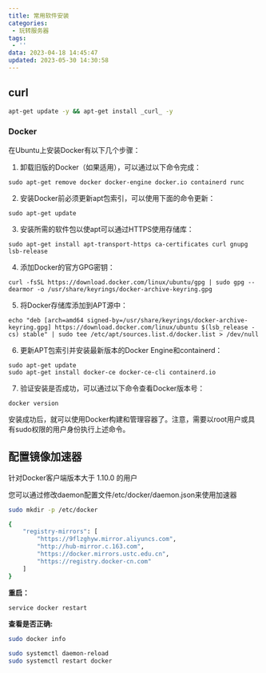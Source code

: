 ```yaml
---
title: 常用软件安装
categories:
 - 玩转服务器
tags:
 - ''
data: 2023-04-18 14:45:47
updated: 2023-05-30 14:30:58
---
```


## curl

```bash
apt-get update -y && apt-get install _curl_ -y
```

### Docker

在Ubuntu上安装Docker有以下几个步骤：

1. 卸载旧版的Docker（如果适用），可以通过以下命令完成：

```
sudo apt-get remove docker docker-engine docker.io containerd runc
```

2. 安装Docker前必须更新apt包索引，可以使用下面的命令更新：

```
sudo apt-get update
```

3. 安装所需的软件包以使apt可以通过HTTPS使用存储库：

```
sudo apt-get install apt-transport-https ca-certificates curl gnupg lsb-release
```

4. 添加Docker的官方GPG密钥：

```
curl -fsSL https://download.docker.com/linux/ubuntu/gpg | sudo gpg --dearmor -o /usr/share/keyrings/docker-archive-keyring.gpg
```

5. 将Docker存储库添加到APT源中：

```
echo "deb [arch=amd64 signed-by=/usr/share/keyrings/docker-archive-keyring.gpg] https://download.docker.com/linux/ubuntu $(lsb_release -cs) stable" | sudo tee /etc/apt/sources.list.d/docker.list > /dev/null
```

6. 更新APT包索引并安装最新版本的Docker Engine和containerd：

```
sudo apt-get update
sudo apt-get install docker-ce docker-ce-cli containerd.io
```

7. 验证安装是否成功，可以通过以下命令查看Docker版本号：

```
docker version
```

安装成功后，就可以使用Docker构建和管理容器了。注意，需要以root用户或具有sudo权限的用户身份执行上述命令。


##  配置镜像加速器

针对Docker客户端版本大于 1.10.0 的用户

您可以通过修改daemon配置文件/etc/docker/daemon.json来使用加速器

```bash
sudo mkdir -p /etc/docker
```

```bash
{
    "registry-mirrors": [
	    "https://9flzghyw.mirror.aliyuncs.com",
        "http://hub-mirror.c.163.com",
        "https://docker.mirrors.ustc.edu.cn",
        "https://registry.docker-cn.com"
    ]
}
```


**重启：**
```bash
service docker restart
```

**查看是否正确:**
```bash
sudo docker info
```

```bash
sudo systemctl daemon-reload
sudo systemctl restart docker
```